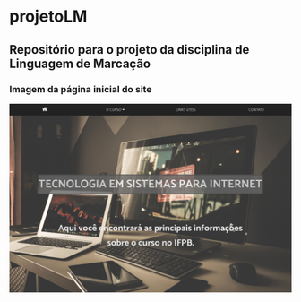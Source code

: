 # projetoLM

## Repositório para o projeto da disciplina de Linguagem de Marcação

### Imagem da página inicial do site

![Imagem da página inicial do site](img/print-homepage.png)
